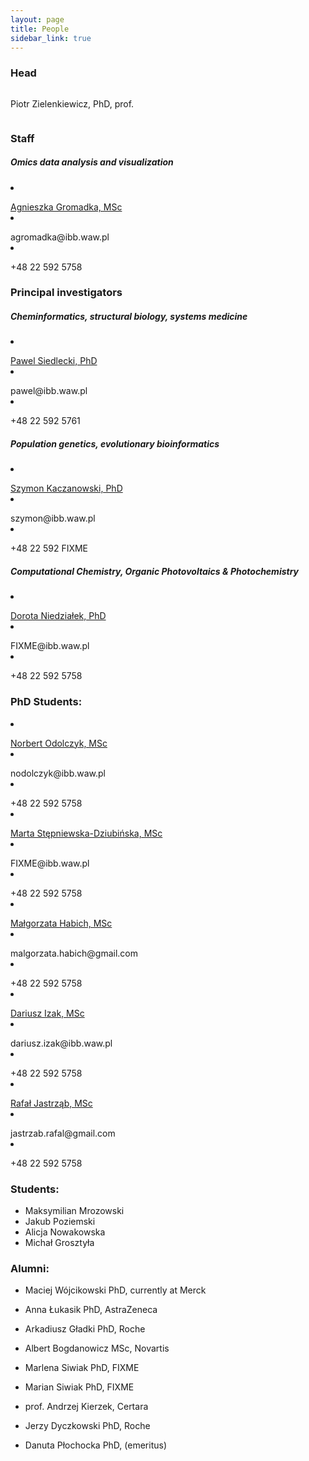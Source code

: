 ```yaml
---
layout: page
title: People
sidebar_link: true
---
```


### Head

<div style="overflow: auto">
  <img src="https://placehold.it/100x100" alt="" style="float:left; margin-right: 20px">
  <p>Piotr Zielenkiewicz, PhD, prof.</p>
</div>

### Staff

##### Omics data analysis and visualization
<div class="flex-container">
  <img src="https://placehold.it/100x100" alt="">
    <li><p style="margin-bottom: 0px"><a href="http://webjeda.com/online-cv/">Agnieszka Gromadka, MSc</a></p></li>
    <li><p style="margin-bottom: 0px">agromadka@ibb.waw.pl</p></li>
    <li><p style="margin-bottom: 0px">+48 22 592 5758</p></li>
</ul>
</div>



### Principal investigators

##### Cheminformatics, structural biology, systems medicine

<div class="flex-container">
  <img src="https://placehold.it/100x100" alt="">
    <li><p style="margin-bottom: 0px"><a href="http://webjeda.com/online-cv/">Pawel Siedlecki, PhD</a></p></li>
    <li><p style="margin-bottom: 0px">pawel@ibb.waw.pl</p></li>
    <li><p style="margin-bottom: 0px">+48 22 592 5761</p></li>
</ul>
</div>

##### Population genetics, evolutionary bioinformatics

<div class="flex-container">
  <img src="https://placehold.it/100x100" alt="">
    <li><p style="margin-bottom: 0px"><a href="http://webjeda.com/online-cv/">Szymon Kaczanowski, PhD</a></p></li>
    <li><p style="margin-bottom: 0px">szymon@ibb.waw.pl</p></li>
    <li><p style="margin-bottom: 0px">+48 22 592 FIXME</p></li>
</ul>
</div>

##### Computational Chemistry, Organic Photovoltaics & Photochemistry

<div class="flex-container">
  <img src="https://placehold.it/100x100" alt="">
    <li><p style="margin-bottom: 0px"><a href="http://webjeda.com/online-cv/">Dorota Niedziałek, PhD</a></p></li>
    <li><p style="margin-bottom: 0px">FIXME@ibb.waw.pl</p></li>
    <li><p style="margin-bottom: 0px">+48 22 592 5758</p></li>
</ul>
</div>

### PhD Students:

<div class="flex-container">
  <img src="https://placehold.it/100x100" alt="">
    <li><p style="margin-bottom: 0px"><a href="http://webjeda.com/online-cv/">Norbert Odolczyk, MSc</a></p></li>
    <li><p style="margin-bottom: 0px">nodolczyk@ibb.waw.pl</p></li>
    <li><p style="margin-bottom: 0px">+48 22 592 5758</p></li>
</ul>
</div>

<div class="flex-container">
  <img src="https://placehold.it/100x100" alt="">
    <li><p style="margin-bottom: 0px"><a href="http://webjeda.com/online-cv/">Marta Stępniewska-Dziubińska, MSc</a></p></li>
    <li><p style="margin-bottom: 0px">FIXME@ibb.waw.pl</p></li>
    <li><p style="margin-bottom: 0px">+48 22 592 5758</p></li>
</ul>
</div>

<div class="flex-container">
  <img src="https://placehold.it/100x100" alt="">
    <li><p style="margin-bottom: 0px"><a href="http://webjeda.com/online-cv/">Małgorzata Habich, MSc</a></p></li>
    <li><p style="margin-bottom: 0px">malgorzata.habich@gmail.com</p></li>
    <li><p style="margin-bottom: 0px">+48 22 592 5758</p></li>
</ul>
</div>

<div class="flex-container">
  <img src="https://placehold.it/100x100" alt="">
    <li><p style="margin-bottom: 0px"><a href="http://webjeda.com/online-cv/">Dariusz Izak, MSc</a></p></li>
    <li><p style="margin-bottom: 0px">dariusz.izak@ibb.waw.pl</p></li>
    <li><p style="margin-bottom: 0px">+48 22 592 5758</p></li>
</ul>
</div>

<div class="flex-container">
  <img src="https://placehold.it/100x100" alt="">
    <li><p style="margin-bottom: 0px"><a href="http://webjeda.com/online-cv/">Rafał Jastrząb, MSc</a></p></li>
    <li><p style="margin-bottom: 0px">jastrzab.rafal@gmail.com</p></li>
    <li><p style="margin-bottom: 0px">+48 22 592 5758</p></li>
</ul>
</div>


### Students:

  - Maksymilian Mrozowski
  - Jakub Poziemski
  - Alicja Nowakowska
  - Michał Grosztyła

### Alumni:

  - Maciej Wójcikowski PhD, currently at Merck

  - Anna Łukasik PhD, AstraZeneca

  - Arkadiusz Gładki PhD, Roche

  - Albert Bogdanowicz MSc,  Novartis

  - Marlena Siwiak PhD, FIXME

  - Marian Siwiak PhD, FIXME

  - prof. Andrzej Kierzek, Certara

  - Jerzy Dyczkowski PhD, Roche

  - Danuta Płochocka PhD, (emeritus)
